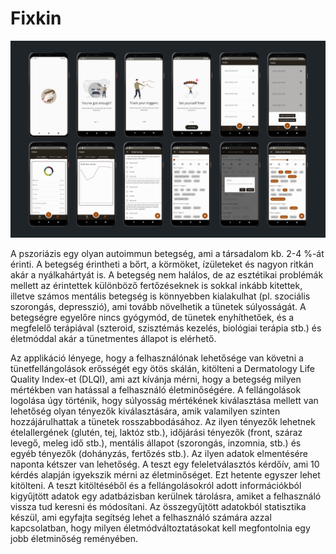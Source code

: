 # Fixkin

![alt text](https://github.com/hlev97/Fixkin/blob/master/Screens.png?raw=true)

A pszoriázis egy olyan autoimmun betegség, ami a társadalom kb. 2-4 %-át érinti. A betegség érintheti a bőrt, a körmöket, ízületeket és nagyon ritkán akár a nyálkahártyát is. A betegség nem halálos, de az esztétikai problémák mellett az érintettek különböző fertőzéseknek is sokkal inkább kitettek, illetve számos mentális betegség is könnyebben kialakulhat (pl. szociális szorongás, depresszió), ami tovább növelhetik a tünetek súlyosságát. A betegségre egyelőre nincs gyógymód, de tünetek enyhíthetőek, és a megfelelő terápiával (szteroid, szisztémás kezelés, biológiai terápia stb.) és életmóddal akár a tünetmentes állapot is elérhető.

Az applikáció lényege, hogy a felhasználónak lehetősége van követni a tünetfellángolások erősségét egy ötös skálán, kitölteni a Dermatology Life Quality Index-et (DLQI), ami azt kívánja mérni, hogy a betegség milyen mértékben van hatással a felhasználó életminőségére. 
A fellángolások logolása úgy történik, hogy súlyosság mértékének kiválasztása mellett van lehetőség olyan tényezők kiválasztására, amik valamilyen szinten hozzájárulhattak a tünetek rosszabbodásához. Az ilyen tényezők lehetnek ételallergének (glutén, tej, laktóz stb.), időjárási tényezők (front, száraz levegő, meleg idő stb.), mentális állapot (szorongás, inzomnia, stb.) és egyéb tényezők (dohányzás, fertőzés stb.). Az ilyen adatok elmentésére naponta kétszer van lehetőség.
A teszt egy feleletválasztós kérdőív, ami 10 kérdés alapján igyekszik mérni az életminőséget. Ezt hetente egyszer lehet kitölteni.
A teszt kitöltéséből és a fellángolásokról adott információkból kigyűjtött adatok egy adatbázisban kerülnek tárolásra, amiket a felhasználó vissza tud keresni és módosítani. Az összegyűjtött adatokból statisztika készül, ami egyfajta segítség lehet a felhasználó számára azzal kapcsolatban, hogy milyen életmódváltoztatásokat kell megfontolnia egy jobb életminőség reményében.
